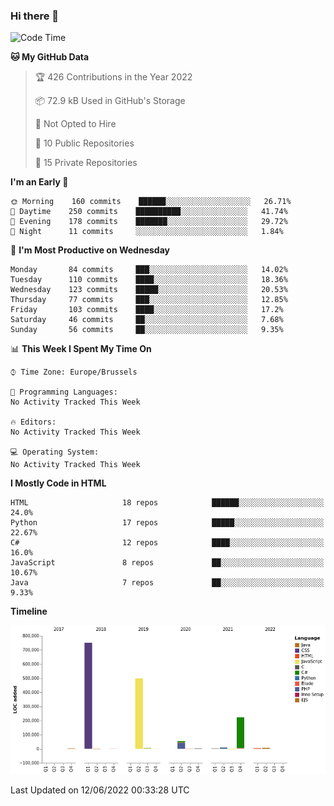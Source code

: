 ### Hi there 👋

<!--START_SECTION:waka-->
![Code Time](http://img.shields.io/badge/Code%20Time-0%20secs-blue)

**🐱 My GitHub Data** 

> 🏆 426 Contributions in the Year 2022
 > 
> 📦 72.9 kB Used in GitHub's Storage 
 > 
> 🚫 Not Opted to Hire
 > 
> 📜 10 Public Repositories 
 > 
> 🔑 15 Private Repositories  
 > 
**I'm an Early 🐤** 

```text
🌞 Morning    160 commits    ██████░░░░░░░░░░░░░░░░░░░   26.71% 
🌆 Daytime    250 commits    ██████████░░░░░░░░░░░░░░░   41.74% 
🌃 Evening    178 commits    ███████░░░░░░░░░░░░░░░░░░   29.72% 
🌙 Night      11 commits     ░░░░░░░░░░░░░░░░░░░░░░░░░   1.84%

```
📅 **I'm Most Productive on Wednesday** 

```text
Monday       84 commits     ███░░░░░░░░░░░░░░░░░░░░░░   14.02% 
Tuesday      110 commits    ████░░░░░░░░░░░░░░░░░░░░░   18.36% 
Wednesday    123 commits    █████░░░░░░░░░░░░░░░░░░░░   20.53% 
Thursday     77 commits     ███░░░░░░░░░░░░░░░░░░░░░░   12.85% 
Friday       103 commits    ████░░░░░░░░░░░░░░░░░░░░░   17.2% 
Saturday     46 commits     ██░░░░░░░░░░░░░░░░░░░░░░░   7.68% 
Sunday       56 commits     ██░░░░░░░░░░░░░░░░░░░░░░░   9.35%

```


📊 **This Week I Spent My Time On** 

```text
⌚︎ Time Zone: Europe/Brussels

💬 Programming Languages: 
No Activity Tracked This Week

🔥 Editors: 
No Activity Tracked This Week

💻 Operating System: 
No Activity Tracked This Week

```

**I Mostly Code in HTML** 

```text
HTML                     18 repos            ██████░░░░░░░░░░░░░░░░░░░   24.0% 
Python                   17 repos            █████░░░░░░░░░░░░░░░░░░░░   22.67% 
C#                       12 repos            ████░░░░░░░░░░░░░░░░░░░░░   16.0% 
JavaScript               8 repos             ██░░░░░░░░░░░░░░░░░░░░░░░   10.67% 
Java                     7 repos             ██░░░░░░░░░░░░░░░░░░░░░░░   9.33%

```


**Timeline**

![Chart not found](https://raw.githubusercontent.com/guillaumedeplancke/guillaumedeplancke/main/charts/bar_graph.png) 


 Last Updated on 12/06/2022 00:33:28 UTC
<!--END_SECTION:waka-->
